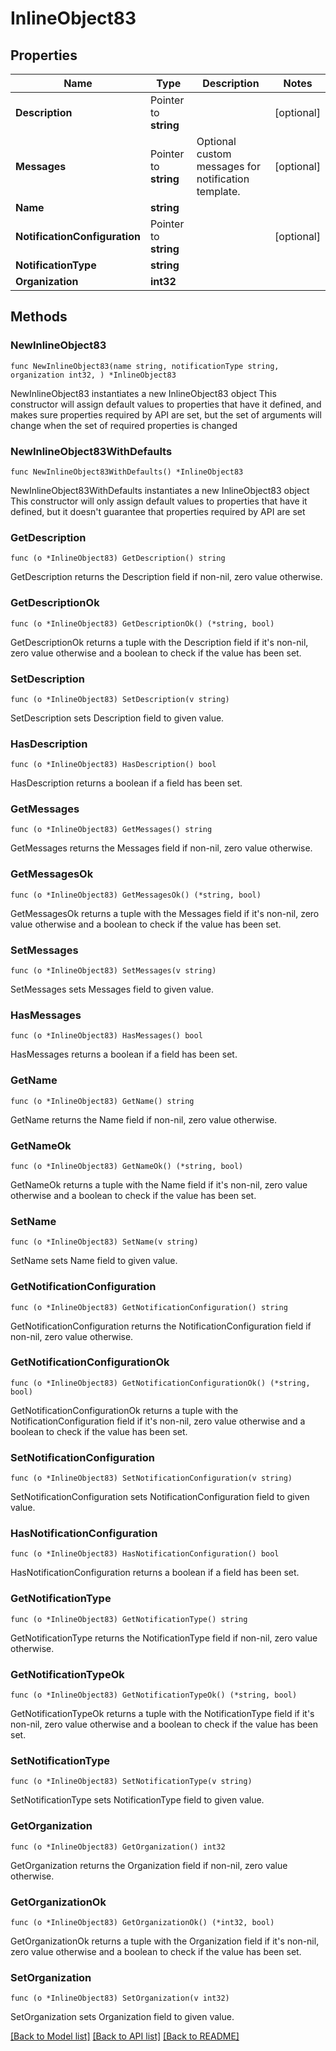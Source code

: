 # InlineObject83

## Properties

Name | Type | Description | Notes
------------ | ------------- | ------------- | -------------
**Description** | Pointer to **string** |  | [optional] 
**Messages** | Pointer to **string** | Optional custom messages for notification template. | [optional] 
**Name** | **string** |  | 
**NotificationConfiguration** | Pointer to **string** |  | [optional] 
**NotificationType** | **string** |  | 
**Organization** | **int32** |  | 

## Methods

### NewInlineObject83

`func NewInlineObject83(name string, notificationType string, organization int32, ) *InlineObject83`

NewInlineObject83 instantiates a new InlineObject83 object
This constructor will assign default values to properties that have it defined,
and makes sure properties required by API are set, but the set of arguments
will change when the set of required properties is changed

### NewInlineObject83WithDefaults

`func NewInlineObject83WithDefaults() *InlineObject83`

NewInlineObject83WithDefaults instantiates a new InlineObject83 object
This constructor will only assign default values to properties that have it defined,
but it doesn't guarantee that properties required by API are set

### GetDescription

`func (o *InlineObject83) GetDescription() string`

GetDescription returns the Description field if non-nil, zero value otherwise.

### GetDescriptionOk

`func (o *InlineObject83) GetDescriptionOk() (*string, bool)`

GetDescriptionOk returns a tuple with the Description field if it's non-nil, zero value otherwise
and a boolean to check if the value has been set.

### SetDescription

`func (o *InlineObject83) SetDescription(v string)`

SetDescription sets Description field to given value.

### HasDescription

`func (o *InlineObject83) HasDescription() bool`

HasDescription returns a boolean if a field has been set.

### GetMessages

`func (o *InlineObject83) GetMessages() string`

GetMessages returns the Messages field if non-nil, zero value otherwise.

### GetMessagesOk

`func (o *InlineObject83) GetMessagesOk() (*string, bool)`

GetMessagesOk returns a tuple with the Messages field if it's non-nil, zero value otherwise
and a boolean to check if the value has been set.

### SetMessages

`func (o *InlineObject83) SetMessages(v string)`

SetMessages sets Messages field to given value.

### HasMessages

`func (o *InlineObject83) HasMessages() bool`

HasMessages returns a boolean if a field has been set.

### GetName

`func (o *InlineObject83) GetName() string`

GetName returns the Name field if non-nil, zero value otherwise.

### GetNameOk

`func (o *InlineObject83) GetNameOk() (*string, bool)`

GetNameOk returns a tuple with the Name field if it's non-nil, zero value otherwise
and a boolean to check if the value has been set.

### SetName

`func (o *InlineObject83) SetName(v string)`

SetName sets Name field to given value.


### GetNotificationConfiguration

`func (o *InlineObject83) GetNotificationConfiguration() string`

GetNotificationConfiguration returns the NotificationConfiguration field if non-nil, zero value otherwise.

### GetNotificationConfigurationOk

`func (o *InlineObject83) GetNotificationConfigurationOk() (*string, bool)`

GetNotificationConfigurationOk returns a tuple with the NotificationConfiguration field if it's non-nil, zero value otherwise
and a boolean to check if the value has been set.

### SetNotificationConfiguration

`func (o *InlineObject83) SetNotificationConfiguration(v string)`

SetNotificationConfiguration sets NotificationConfiguration field to given value.

### HasNotificationConfiguration

`func (o *InlineObject83) HasNotificationConfiguration() bool`

HasNotificationConfiguration returns a boolean if a field has been set.

### GetNotificationType

`func (o *InlineObject83) GetNotificationType() string`

GetNotificationType returns the NotificationType field if non-nil, zero value otherwise.

### GetNotificationTypeOk

`func (o *InlineObject83) GetNotificationTypeOk() (*string, bool)`

GetNotificationTypeOk returns a tuple with the NotificationType field if it's non-nil, zero value otherwise
and a boolean to check if the value has been set.

### SetNotificationType

`func (o *InlineObject83) SetNotificationType(v string)`

SetNotificationType sets NotificationType field to given value.


### GetOrganization

`func (o *InlineObject83) GetOrganization() int32`

GetOrganization returns the Organization field if non-nil, zero value otherwise.

### GetOrganizationOk

`func (o *InlineObject83) GetOrganizationOk() (*int32, bool)`

GetOrganizationOk returns a tuple with the Organization field if it's non-nil, zero value otherwise
and a boolean to check if the value has been set.

### SetOrganization

`func (o *InlineObject83) SetOrganization(v int32)`

SetOrganization sets Organization field to given value.



[[Back to Model list]](../README.md#documentation-for-models) [[Back to API list]](../README.md#documentation-for-api-endpoints) [[Back to README]](../README.md)



